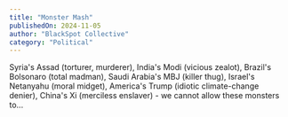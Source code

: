 ```yaml
---
title: "Monster Mash"
publishedOn: 2024-11-05
author: "BlackSpot Collective"
category: "Political"
---
```


Syria's Assad (torturer, murderer), India's Modi (vicious zealot), Brazil's Bolsonaro (total madman), Saudi Arabia's MBJ (killer thug), Israel's Netanyahu (moral midget), America's Trump (idiotic climate-change denier), China's Xi (merciless enslaver) - we cannot allow these monsters to...
